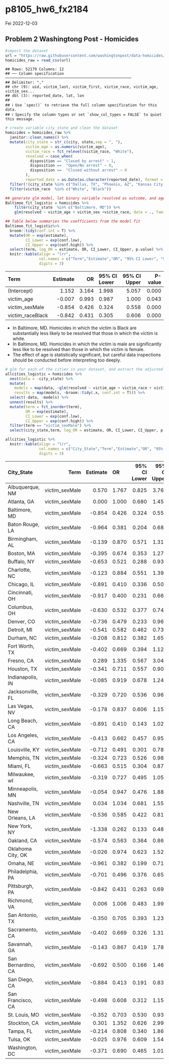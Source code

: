 p8105_hw6_fx2184
================
Fei
2022-12-03

## Problem 2 Washingtong Post - Homicides

``` r
#import the dataset 
url = "https://raw.githubusercontent.com/washingtonpost/data-homicides/master/homicide-data.csv"
homicides_raw = read_csv(url)
```

    ## Rows: 52179 Columns: 12
    ## ── Column specification ────────────────────────────────────────────────────────
    ## Delimiter: ","
    ## chr (9): uid, victim_last, victim_first, victim_race, victim_age, victim_sex...
    ## dbl (3): reported_date, lat, lon
    ## 
    ## ℹ Use `spec()` to retrieve the full column specification for this data.
    ## ℹ Specify the column types or set `show_col_types = FALSE` to quiet this message.

``` r
# create variable city_state and clean the dataset
homicides = homicides_raw %>% 
  janitor::clean_names() %>% 
  mutate(city_state = str_c(city, state,sep = ", "),
         victim_age = as.numeric(victim_age),
         victim_race = fct_relevel(victim_race, "White"),
         resolved = case_when(
           disposition == "Closed by arrest" ~ 1,
           disposition ==  "Open/No arrest" ~ 0,
           disposition ==  "Closed without arrest" ~ 0
         ),
         reported_date = as.Date(as.character(reported_date), format = "%Y%m%d")) %>% 
  filter(!(city_state %in% c("Dallas, TX", "Phoenix, AZ", "Kansas City, MO","Tulsa, AL")))%>% 
  filter(victim_race  %in% c("White", "Black"))
```

``` r
## generate glm model, let binary variable resolved as outcome, and age, sex and race as predictors. 
Baltimoe_fit_logistic = homicides %>% 
    filter(city_state  %in% c("Baltimore, MD")) %>% 
    glm(resolved ~ victim_age + victim_sex +victim_race, data = ., family = binomial()) 

## Table below summaries the coefficients from the model fit
Baltimoe_fit_logistic%>% 
  broom::tidy(conf.int = T) %>% 
  mutate(OR = exp(estimate),
         CI_Lower = exp(conf.low),
         CI_Upper = exp(conf.high)) %>%
  select(term, log_OR = estimate, OR, CI_Lower, CI_Upper, p.value) %>% 
  knitr::kable(align = "lrr",
               col.names = c("Term","Estimate","OR", "95% CI Lower", "95% CI Upper", "P-value"),
               digits = 3)
```

| Term             | Estimate |    OR | 95% CI Lower | 95% CI Upper | P-value |
|:-----------------|---------:|------:|:-------------|-------------:|--------:|
| (Intercept)      |    1.152 | 3.164 | 1.998        |        5.057 |   0.000 |
| victim_age       |   -0.007 | 0.993 | 0.987        |        1.000 |   0.043 |
| victim_sexMale   |   -0.854 | 0.426 | 0.324        |        0.558 |   0.000 |
| victim_raceBlack |   -0.842 | 0.431 | 0.305        |        0.606 |   0.000 |

-   In Baltimore, MD. Homicides in which the victim is Black are
    substantially less likely to be resolved that those in which the
    victim is white.
-   In Baltimore, MD. Homicides in which the victim is male are
    significantly less like to be resolved than those in which the
    victim is female.
-   The effect of age is statistically significant, but careful data
    inspections should be conducted before interpreting too deeply.

``` r
# glm for each of the cities in your dataset, and extract the adjusted odds ratio (and CI) for solving homicides 
allcities_logistic = homicides %>% 
  nest(data = -city_state) %>% 
  mutate(
    models = map(data, ~glm(resolved ~ victim_age + victim_race + victim_sex, data = ., family = binomial())),
    results = map(models, ~broom::tidy(.x, conf.int = T))) %>% 
  select(-data, -models) %>% 
  unnest(results) %>% 
  mutate(term = fct_inorder(term),
         OR = exp(estimate),
         CI_Lower = exp(conf.low),
         CI_Upper = exp(conf.high)) %>% 
  filter(term == "victim_sexMale") %>% 
  select(city_state,term, log_OR = estimate, OR, CI_Lower, CI_Upper, p.value)

allcities_logistic %>% 
  knitr::kable(align = "lrr",
               col.names = c("City_State","Term","Estimate","OR", "95% CI Lower", "95% CI Upper", "P-value"),
               digits = 3)
```

| City_State         |           Term | Estimate | OR    | 95% CI Lower | 95% CI Upper | P-value |
|:-------------------|---------------:|---------:|:------|-------------:|-------------:|:--------|
| Albuquerque, NM    | victim_sexMale |    0.570 | 1.767 |        0.825 |        3.762 | 0.139   |
| Atlanta, GA        | victim_sexMale |    0.000 | 1.000 |        0.680 |        1.458 | 1.000   |
| Baltimore, MD      | victim_sexMale |   -0.854 | 0.426 |        0.324 |        0.558 | 0.000   |
| Baton Rouge, LA    | victim_sexMale |   -0.964 | 0.381 |        0.204 |        0.684 | 0.002   |
| Birmingham, AL     | victim_sexMale |   -0.139 | 0.870 |        0.571 |        1.314 | 0.511   |
| Boston, MA         | victim_sexMale |   -0.395 | 0.674 |        0.353 |        1.277 | 0.226   |
| Buffalo, NY        | victim_sexMale |   -0.653 | 0.521 |        0.288 |        0.936 | 0.029   |
| Charlotte, NC      | victim_sexMale |   -0.123 | 0.884 |        0.551 |        1.391 | 0.600   |
| Chicago, IL        | victim_sexMale |   -0.891 | 0.410 |        0.336 |        0.501 | 0.000   |
| Cincinnati, OH     | victim_sexMale |   -0.917 | 0.400 |        0.231 |        0.667 | 0.001   |
| Columbus, OH       | victim_sexMale |   -0.630 | 0.532 |        0.377 |        0.748 | 0.000   |
| Denver, CO         | victim_sexMale |   -0.736 | 0.479 |        0.233 |        0.962 | 0.041   |
| Detroit, MI        | victim_sexMale |   -0.541 | 0.582 |        0.462 |        0.734 | 0.000   |
| Durham, NC         | victim_sexMale |   -0.208 | 0.812 |        0.382 |        1.658 | 0.576   |
| Fort Worth, TX     | victim_sexMale |   -0.402 | 0.669 |        0.394 |        1.121 | 0.131   |
| Fresno, CA         | victim_sexMale |    0.289 | 1.335 |        0.567 |        3.048 | 0.496   |
| Houston, TX        | victim_sexMale |   -0.341 | 0.711 |        0.557 |        0.906 | 0.006   |
| Indianapolis, IN   | victim_sexMale |   -0.085 | 0.919 |        0.678 |        1.241 | 0.582   |
| Jacksonville, FL   | victim_sexMale |   -0.329 | 0.720 |        0.536 |        0.965 | 0.028   |
| Las Vegas, NV      | victim_sexMale |   -0.178 | 0.837 |        0.606 |        1.151 | 0.278   |
| Long Beach, CA     | victim_sexMale |   -0.891 | 0.410 |        0.143 |        1.024 | 0.072   |
| Los Angeles, CA    | victim_sexMale |   -0.413 | 0.662 |        0.457 |        0.954 | 0.028   |
| Louisville, KY     | victim_sexMale |   -0.712 | 0.491 |        0.301 |        0.784 | 0.003   |
| Memphis, TN        | victim_sexMale |   -0.324 | 0.723 |        0.526 |        0.984 | 0.042   |
| Miami, FL          | victim_sexMale |   -0.663 | 0.515 |        0.304 |        0.873 | 0.013   |
| Milwaukee, wI      | victim_sexMale |   -0.319 | 0.727 |        0.495 |        1.054 | 0.098   |
| Minneapolis, MN    | victim_sexMale |   -0.054 | 0.947 |        0.476 |        1.881 | 0.876   |
| Nashville, TN      | victim_sexMale |    0.034 | 1.034 |        0.681 |        1.556 | 0.873   |
| New Orleans, LA    | victim_sexMale |   -0.536 | 0.585 |        0.422 |        0.812 | 0.001   |
| New York, NY       | victim_sexMale |   -1.338 | 0.262 |        0.133 |        0.485 | 0.000   |
| Oakland, CA        | victim_sexMale |   -0.574 | 0.563 |        0.364 |        0.867 | 0.009   |
| Oklahoma City, OK  | victim_sexMale |   -0.026 | 0.974 |        0.623 |        1.520 | 0.908   |
| Omaha, NE          | victim_sexMale |   -0.961 | 0.382 |        0.199 |        0.711 | 0.003   |
| Philadelphia, PA   | victim_sexMale |   -0.701 | 0.496 |        0.376 |        0.650 | 0.000   |
| Pittsburgh, PA     | victim_sexMale |   -0.842 | 0.431 |        0.263 |        0.696 | 0.001   |
| Richmond, VA       | victim_sexMale |    0.006 | 1.006 |        0.483 |        1.994 | 0.987   |
| San Antonio, TX    | victim_sexMale |   -0.350 | 0.705 |        0.393 |        1.238 | 0.230   |
| Sacramento, CA     | victim_sexMale |   -0.402 | 0.669 |        0.326 |        1.314 | 0.255   |
| Savannah, GA       | victim_sexMale |   -0.143 | 0.867 |        0.419 |        1.780 | 0.697   |
| San Bernardino, CA | victim_sexMale |   -0.692 | 0.500 |        0.166 |        1.462 | 0.206   |
| San Diego, CA      | victim_sexMale |   -0.884 | 0.413 |        0.191 |        0.830 | 0.017   |
| San Francisco, CA  | victim_sexMale |   -0.498 | 0.608 |        0.312 |        1.155 | 0.134   |
| St. Louis, MO      | victim_sexMale |   -0.352 | 0.703 |        0.530 |        0.932 | 0.014   |
| Stockton, CA       | victim_sexMale |    0.301 | 1.352 |        0.626 |        2.994 | 0.447   |
| Tampa, FL          | victim_sexMale |   -0.214 | 0.808 |        0.340 |        1.860 | 0.619   |
| Tulsa, OK          | victim_sexMale |   -0.025 | 0.976 |        0.609 |        1.544 | 0.917   |
| Washington, DC     | victim_sexMale |   -0.371 | 0.690 |        0.465 |        1.012 | 0.061   |
